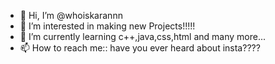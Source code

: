 - 👋 Hi, I’m @whoiskarannn
- 👀 I’m interested in making new Projects!!!!!
- 🌱 I’m currently learning c++,java,css,html and many more...
- 📫 How to reach me:: have you ever heard about insta????

<!---
whoiskarannn/whoiskarannn is a ✨ special ✨ repository because its `README.md` (this file) appears on your GitHub profile.
You can click the Preview link to take a look at your changes.
--->

